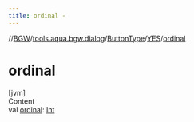 ```yaml
---
title: ordinal -
---
```

//[BGW](../../../../index.md)/[tools.aqua.bgw.dialog](../../index.md)/[ButtonType](../index.md)/[YES](index.md)/[ordinal](ordinal.md)



# ordinal  
[jvm]  
Content  
val [ordinal](ordinal.md): [Int](https://kotlinlang.org/api/latest/jvm/stdlib/kotlin/-int/index.html)  




